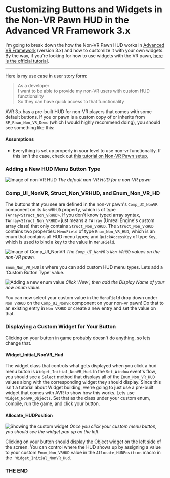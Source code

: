 # Customizing Buttons and Widgets in the Non-VR Pawn HUD in the Advanced VR Framework 3.x

I'm going to break down the how the Non-VR Pawn HUD works in [Advanced VR Framework](https://www.humancodeable.com) (version 3.x) and how to customize it with your own widgets. By the way, if you're looking for how to use widgets with the VR pawn, [here is the official tutorial](https://youtu.be/_Q82fp1nH40).

---

Here is my use case in user story form:

> As a developer </br>
> I want to be able to provide my non-VR users with custom HUD functionality </br>
> So they can have quick access to that functionality </br>

AVR 3.x has a pre-built HUD for non-VR players that comes with some default buttons. If you or pawn is a custom copy of or inherits from `BP_Pawn_Non_VR_Demo` (which I would highly recommend doing), you should see something like this:

#### Assumptions
- Everything is set up properly in your level to use non-vr functionality. If this isn't the case, check out [this tutorial on Non-VR Pawn setup.](https://youtu.be/nRG7u22dO8s)

### Adding a New HUD Menu Button Type

![Image of non-VR HUD](https://docs.google.com/drawings/d/e/2PACX-1vRtqz-XsWd_aMpjOLBbKZaPpYN8rrMxVDYaGAtk6Oc7hjADxzb4U8oXRMJEprFCO7xfI4z3iDson3dg/pub?w=1392&h=756)
*The default non-VR HUD for a non-VR pawn*

### Comp_UI_NonVR, Struct_Non_VRHUD, and Enum_Non_VR_HD

The buttons that you see are defined in the non-vr pawn's `Comp_UI_NonVR` component on its `NonVRHUD` property, which is of type `TArray<Struct_Non_VRHUD>`. If you don't know typed array syntax, `TArray<Struct_Non_VRHUD>` just means a `TArray` (Unreal Engine's custom array class) that only contains `Struct_Non_VRHUD`. The `Struct_Non_VRHUD` contains two properties: `MenuField` of type `Enum_Non_VR_HUD`, which is an enum that contains all HUD menu types; and `QuickAccessKey` of type `Key`, which is used to bind a key to the value in `MenuField`. 

![Image of Comp_UI_NonVR](https://docs.google.com/drawings/d/e/2PACX-1vTJc4iALqVaPCduw8FFa7MGARDtH47rGyVTlrCNmvjireV4liJnzfcubbrbdbba3umhqM1_cX5SNZTV/pub?w=1078&h=609)
*The `Comp_UI_NonVR`'s `Non VRHUD` values on the non-VR pawn.*

`Enum_Non_VR_HUD` is where you can add custom HUD menu types. Lets add a 'Custom Button Type' value.

![Adding a new enum value](https://docs.google.com/drawings/d/e/2PACX-1vQY5RqyRtZ3JeiDvqXtrLetTdd6VMlrxp1frRqKgJV5_yrzedW6hHgdBcH1sekwDkOC2_ZHsMKOEU0V/pub?w=1390&h=917)
*Click 'New', then add the Display Name of your new enum value.*

You can now select your custom value in the `MenuField` drop down under `Non VRHUD` on the `Comp_UI_NonVR` component on your non-vr pawn! Do that to an existing entry in `Non VRHUD` or create a new entry and set the value on that.

### Displaying a Custom Widget for Your Button

Clicking on your button in game probably doesn't do anything, so lets change that. 

#### Widget_Initial_NonVR_Hud

The widget class that controls what gets displayed when you click a hud menu buton is `Widget_Initial_NonVR_Hud`. In the `Set_Window` event's flow, you should see a `Select` method that displays all of the `Enum_Non_VR_HUD` values along with the corresponding widget they should display. Since this isn't a tutorial about Widget building, we're going to just use a pre-built widget that comes with AVR to show how this works. Lets use `Widget_NonVR_Objects`. Set that as the class under your custom enum, compile, run the game, and click your button. 

#### Allocate_HUDPosition

![Showing the custom widget](https://docs.google.com/drawings/d/e/2PACX-1vRSRZos6RY1OMqkfLssS841aCxQVHlyF5Uyt_Bm0j9hg1WjEndgg4QGNuFIK0jEBslazanixnpGbkKq/pub?w=1392&h=806)
*Once you click your custom menu button, you should see the widget pop up on the left.*

Clicking on your button should display the Object widget on the left side of the screen. You can control where the HUD shows up by assigning a value to your custom `Enum_Non_VRHUD` value in the `Allocate_HUDPosition` macro in the ` Widget_Initial_NonVR_Hud`. 

### THE END
